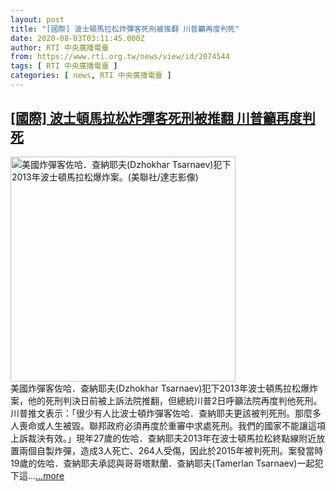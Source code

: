 ```yaml
---
layout: post
title: "[國際] 波士頓馬拉松炸彈客死刑被推翻 川普籲再度判死"
date: 2020-08-03T03:11:45.000Z
author: RTI 中央廣播電臺
from: https://www.rti.org.tw/news/view/id/2074544
tags: [ RTI 中央廣播電臺 ]
categories: [ news, RTI 中央廣播電臺 ]
---
```

<!--1596424305000-->
[[國際] 波士頓馬拉松炸彈客死刑被推翻 川普籲再度判死](https://www.rti.org.tw/news/view/id/2074544)
------

<div>
<img src="https://static.rti.org.tw/assets/thumbnails/2020/08/03/4180768eddbf6cba64e9fc6248196228.jpg" width="360" alt="美國炸彈客佐哈．查納耶夫(Dzhokhar Tsarnaev)犯下2013年波士頓馬拉松爆炸案。(美聯社/達志影像)" title="美國炸彈客佐哈．查納耶夫(Dzhokhar Tsarnaev)犯下2013年波士頓馬拉松爆炸案。(美聯社/達志影像)"><br>美國炸彈客佐哈．查納耶夫(Dzhokhar Tsarnaev)犯下2013年波士頓馬拉松爆炸案，他的死刑判決日前被上訴法院推翻，但總統川普2日呼籲法院再度判他死刑。川普推文表示：「很少有人比波士頓炸彈客佐哈．查納耶夫更該被判死刑。那麼多人喪命或人生被毀。聯邦政府必須再度於重審中求處死刑。我們的國家不能讓這項上訴裁決有效。」現年27歲的佐哈．查納耶夫2013年在波士頓馬拉松終點線附近放置兩個自製炸彈，造成3人死亡、264人受傷，因此於2015年被判死刑。案發當時19歲的佐哈．查納耶夫承認與哥哥塔默蘭．查納耶夫(Tamerlan Tsarnaev)一起犯下這...<a target="_blank" href="https://www.rti.org.tw/news/view/id/2074544">...more</a>
</div>
